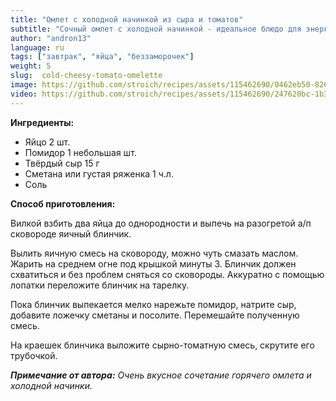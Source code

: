 ```yaml
---
title: "Омлет с холодной начинкой из сыра и томатов"
subtitle: "Сочный омлет с холодной начинкой - идеальное блюдо для энергичного старта дня или легкого перекуса."
author: "andron13"
language: ru
tags: ["завтрак", "яйца", "беззаморочек"]
weight: 5
slug:  cold-cheesy-tomato-omelette
image: https://github.com/stroich/recipes/assets/115462690/0462eb50-826b-4743-bd2b-041eefd32798
video: https://github.com/stroich/recipes/assets/115462690/247620bc-1b38-4d99-b307-529b68d979e4
---
```



**Ингредиенты:**

* Яйцо 2 шт.
* Помидор 1 небольшая шт.
* Твёрдый сыр 15 г
* Сметана или густая ряженка 1 ч.л.
* Соль


**Способ приготовления:**

Вилкой взбить два яйца до однородности и выпечь на разогретой а/п сковороде яичный блинчик.

Вылить яичную смесь на сковороду, можно чуть смазать маслом. Жарить на среднем огне под крышкой минуты 3. Блинчик должен схватиться и без проблем сняться со сковороды. Аккуратно с помощью лопатки переложите блинчик на тарелку.

Пока блинчик выпекается мелко нарежьте помидор, натрите сыр, добавите ложечку сметаны и посолите.
Перемешайте полученную смесь.

На краешек блинчика выложите сырно-томатную смесь, скрутите его трубочкой.

***Примечание от автора:*** *Очень вкусное сочетание горячего омлета и холодной начинки.*

 
